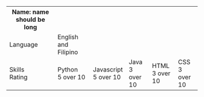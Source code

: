 <html>
  <body>
    <table>
      <th>Name: name should be long</th>
        <tr>
        <td>Language</td>
        <td>English and Filipino</td>
        <!---<td>Filipino</td>--->
        </tr>
        <tr>
        <td>Skills </br> Rating</td>
        <td>Python </br> 5 over 10</td>
        <td>Javascript </br> 5 over 10</td>
        <td>Java </br> 3 over 10</td>
        <td>HTML </br> 3 over 10</td>
        <td>CSS </br> 3 over 10</td>
        </tr>
    </table>
  <body/>
</html>





<!--- this is the default display
- 👋 Hi, I’m @RaiSGyoku
- 👀 I’m interested in ...
- 🌱 I’m currently learning ...
- 💞️ I’m looking to collaborate on ...
- 📫 How to reach me ...


RaiSGyoku/RaiSGyoku is a ✨ special ✨ repository because its `README.md` (this file) appears on your GitHub profile.
You can click the Preview link to take a look at your changes.
--->
